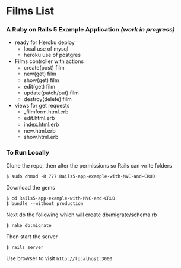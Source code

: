 # Films List 
### A Ruby on Rails 5 Example Application _(work in progress)_

- ready for Heroku deploy
  - local use of mysql
  - heroku use of postgres
- Films controller with actions 
  - create(post) film
  - new(get) film
  - show(get) film
  - edit(get) film
  - update(patch/put) film
  - destroy(delete) film
- views for get requests
  - _filmform.html.erb
  - edit.html.erb
  - index.html.erb
  - new.html.erb
  - show.html.erb

### To Run Locally 
Clone the repo, then alter the permissions so Rails can write folders

    $ sudo chmod -R 777 Rails5-app-example-with-MVC-and-CRUD
    
Download the gems

    $ cd Rails5-app-example-with-MVC-and-CRUD
    $ bundle --without production

Next do the following which will create db/migrate/schema.rb

    $ rake db:migrate    

Then start the server

    $ rails server

Use browser to visit `http://localhost:3000`


